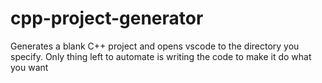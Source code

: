 # cpp-project-generator
Generates a blank C++ project and opens vscode to the directory you specify. Only thing left to automate is writing the code to make it do what you want

